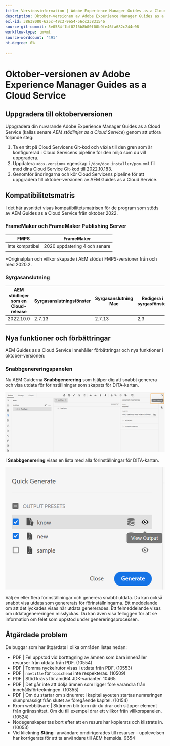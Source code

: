 ```yaml
---
title: Versionsinformation | Adobe Experience Manager Guides as a Cloud Service, oktober 2022-versionen
description: Oktober-versionen av Adobe Experience Manager Guides as a Cloud Service
exl-id: 38638080-625c-49c3-9e54-56cc23831546
source-git-commit: 5e0584f1bf0216b8b00f00b9fe46fa682c244e08
workflow-type: tm+mt
source-wordcount: '491'
ht-degree: 0%

---
```


# Oktober-versionen av Adobe Experience Manager Guides as a Cloud Service

## Uppgradera till oktoberversionen

Uppgradera din nuvarande Adobe Experience Manager Guides as a Cloud Service (kallas senare *AEM stödlinjer as a Cloud Service*) genom att utföra följande steg:
1. Ta en titt på Cloud Servicens Git-kod och växla till den gren som är konfigurerad i Cloud Servicens pipeline för den miljö som du vill uppgradera.
1. Uppdatera `<dox.version>` egenskap i `/dox/dox.installer/pom.xml` fil med dina Cloud Service Git-kod till 2022.10.183.
1. Genomför ändringarna och kör Cloud Servicens pipeline för att uppgradera till oktober-versionen av AEM Guides as a Cloud Service.

## Kompatibilitetsmatris

I det här avsnittet visas kompatibilitetsmatrisen för de program som stöds av AEM Guides as a Cloud Service från oktober 2022.

### FrameMaker och FrameMaker Publishing Server

| FMPS | FrameMaker |
| --- | --- |
| Inte kompatibel | 2020 uppdatering 4 och senare |
| | |

*Originalplan och villkor skapade i AEM stöds i FMPS-versioner från och med 2020.2.

### Syrgasanslutning

| AEM stödlinjer som en Cloud-release | Syrgasanslutningsfönster | Syrgasanslutning Mac | Redigera i syrgasfönster | Redigera i Syrgas Mac |
| --- | --- | --- | --- | --- |
| 2022.10.0 | 2.7.13 | 2.7.13 | 2,3 | 2,3 |
|  |  |  |  |


## Nya funktioner och förbättringar

AEM Guides as a Cloud Service innehåller förbättringar och nya funktioner i oktober-versionen:


### Snabbgenereringspanelen

Nu AEM Guiderna **Snabbgenerering** som hjälper dig att snabbt generera och visa utdata för förinställningar som skapats för DITA-kartan.

![Ikon för snabbgenerering](assets/quick-generate-icon.png)

I **Snabbgenerering** visas en lista med alla förinställningar för DITA-kartan.

![Snabbgenereringspanelen](assets/quick-generate-panel.png)

Välj en eller flera förinställningar och generera snabbt utdata. Du kan också snabbt visa utdata som genererats för förinställningarna. Ett meddelande om att det lyckades visas när utdata genererades. Ett felmeddelande visas om utdatagenereringen misslyckas. Du kan även visa felloggen för att se information om felet som uppstod under genereringsprocessen.


## Åtgärdade problem

De buggar som har åtgärdats i olika områden listas nedan:

* PDF | Fel uppstod vid borttagning av ämnen som bara innehåller resurser från utdata från PDF. (10554)
* PDF | Tomma nyckelrutor visas i utdata från PDF. (10553)
* PDF | `navtitle` for `topichead` inte respekteras. (10509)
* PDF | Stöd krävs för amd64 JDK-varianter. 10465
* PDF | Det går inte att dölja ämnen som ligger före varandra från innehållsförteckningen. (10355)
* PDF | Om du startar om sidnumret i kapitellayouten startas numreringen slumpmässigt från slutet av föregående kapitel. (10154)
* Krom webbläsare | Skärmen blir tom när du drar och släpper element från gränssnittet. Om du till exempel drar ett villkor från villkorspanelen. (10524)
* Nodegenskaper tas bort efter att en resurs har kopierats och klistrats in. (10053)
* Vid klickning  **Stäng** -användare omdirigerades till resurser - upplevelsen har korrigerats för att ta användare till AEM hemsida. 9654
